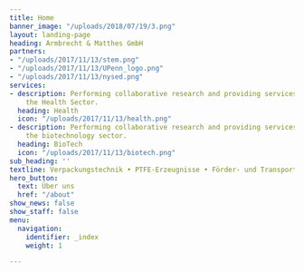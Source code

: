 ```yaml
---
title: Home
banner_image: "/uploads/2018/07/19/3.png"
layout: landing-page
heading: Armbrecht & Matthes GmbH
partners:
- "/uploads/2017/11/13/stem.png"
- "/uploads/2017/11/13/UPenn_logo.png"
- "/uploads/2017/11/13/nysed.png"
services:
- description: Performing collaborative research and providing services to support
    the Health Sector.
  heading: Health
  icon: "/uploads/2017/11/13/health.png"
- description: Performing collaborative research and providing services to support
    the biotechnology sector.
  heading: BioTech
  icon: "/uploads/2017/11/13/biotech.png"
sub_heading: ''
textline: Verpackungstechnik • PTFE-Erzeugnisse • Förder- und Transporttechnik
hero_button:
  text: Über uns
  href: "/about"
show_news: false
show_staff: false
menu:
  navigation:
    identifier: _index
    weight: 1

---
```

